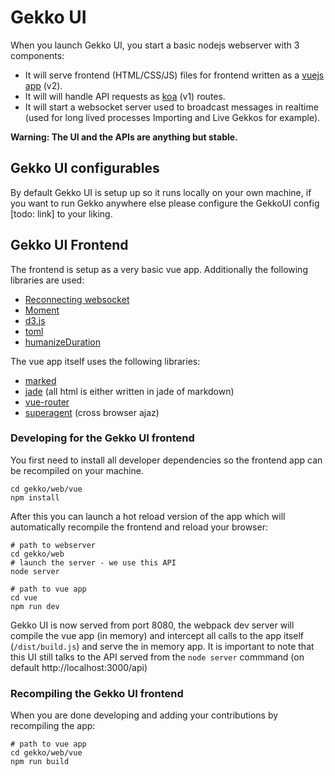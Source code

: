 # Gekko UI

When you launch Gekko UI, you start a basic nodejs webserver with 3 components:

- It will serve frontend (HTML/CSS/JS) files for frontend written as a [vuejs app](https://vuejs.org/) (v2).
- It will will handle API requests as [koa](http://koajs.com/) (v1) routes.
- It will start a websocket server used to broadcast messages in realtime (used for long lived processes Importing and Live Gekkos for example).

**Warning: The UI and the APIs are anything but stable.**

## Gekko UI configurables

By default Gekko UI is setup up so it runs locally on your own machine, if you want to run Gekko anywhere else please configure the GekkoUI config [todo: link] to your liking.

## Gekko UI Frontend

The frontend is setup as a very basic vue app. Additionally the following libraries are used:

- [Reconnecting websocket](https://github.com/joewalnes/reconnecting-websocket)
- [Moment](http://momentjs.com/)
- [d3.js](https://d3js.org/)
- [toml](https://github.com/BinaryMuse/toml-node)
- [humanizeDuration](https://github.com/EvanHahn/HumanizeDuration.js)

The vue app itself uses the following libraries:

- [marked](https://github.com/chjj/marked)
- [jade](https://github.com/pugjs) (all html is either written in jade of markdown)
- [vue-router](https://github.com/vuejs/vue-router)
- [superagent](https://github.com/visionmedia/superagent) (cross browser ajaz)

### Developing for the Gekko UI frontend

You first need to install all developer dependencies so the frontend app can be recompiled on your machine.

    cd gekko/web/vue
    npm install

After this you can launch a hot reload version of the app which will automatically recompile the frontend and reload your browser:

    # path to webserver
    cd gekko/web
    # launch the server - we use this API
    node server

    # path to vue app
    cd vue
    npm run dev

Gekko UI is now served from port 8080, the webpack dev server will compile the vue app (in memory) and intercept all calls to the app itself (`/dist/build.js`) and serve the in memory app. It is important to note that this UI still talks to the API served from the `node server` commmand (on default http://localhost:3000/api) 

### Recompiling the Gekko UI frontend

When you are done developing and adding your contributions by recompiling the app:

    # path to vue app
    cd gekko/web/vue
    npm run build